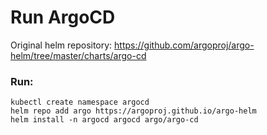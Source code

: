 # Run ArgoCD

Original helm repository: https://github.com/argoproj/argo-helm/tree/master/charts/argo-cd

### Run:
```
kubectl create namespace argocd
helm repo add argo https://argoproj.github.io/argo-helm
helm install -n argocd argocd argo/argo-cd
```
